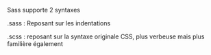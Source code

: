 

Sass supporte 2 syntaxes

.sass : Reposant sur les indentations

.scss : reposant sur la syntaxe originale CSS, plus verbeuse mais plus familière également
